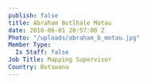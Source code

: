 ```yaml
---
publish: false
title: Abraham Botlhale Motau
date: 2018-06-01 20:57:00 Z
Photo: "/uploads/abraham_b_motau.jpg"
Member Type:
  Is Staff: false
Job Title: Mapping Supervisor
Country: Botswana
---
```

